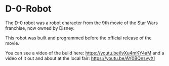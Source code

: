 # D-0-Robot

The D-0 robot was a robot character from the 9th movie of the Star Wars franchise, now owned by Disney.

This robot was built and programmed before the official release of the movie.

You can see a video of the build here:
https://youtu.be/lvXu4mKY4aM
and a video of it out and about at the local fair:
https://youtu.be/AY0BQnsvyXI
